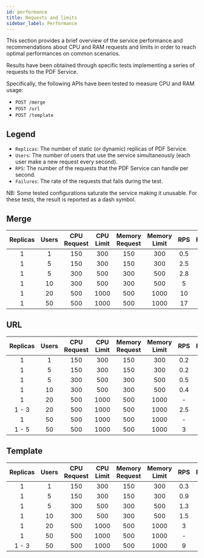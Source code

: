 ```yaml
---
id: performance
title: Requests and limits
sidebar_label: Performance
---
```

This section provides a brief overview of the service performance and recommendations about CPU and RAM requests and limits in order to reach optimal performances on common scenarios.

Results have been obtained through specific tests implementing a series of requests to the PDF Service.

Specifically, the following APIs have been tested to measure CPU and RAM usage:

- `POST /merge`
- `POST /url`
- `POST /template`

## Legend
- `Replicas`: The number of static (or dynamic) replicas of PDF Service.
- `Users`:  The number of users that use the service simultaneously (each user make a new request every second).
- `RPS`: The number of the requests that the PDF Service can handle per second.
- `Failures`:  The rate of the requests that fails during the test.

NB: Some tested configurations saturate the service making it unusable. For these tests, the result is reported as a dash symbol.

## Merge
| Replicas | Users | CPU Request | CPU Limit | Memory Request | Memory Limit | RPS | Failures |
|:---:|:---:|:---:|:---:|:---:|:---:|:---:|:---:|
| 1 | 1 | 150 | 300 | 150 | 300 | 0.5 | 0% |
| 1 | 5 | 150 | 300 | 150 | 300 | 2.5 | 0% |
| 1 | 5 | 300 | 500 | 300 | 500 | 2.8 | 0% |
| 1 | 10 | 300 | 500 | 300 | 500 | 5 | 5% |
| 1 | 20 | 500 | 1000 | 500 | 1000 | 10 | 1% |
| 1 | 50 | 500 | 1000 | 500 | 1000 | 17 | 0% |

## URL

| Replicas | Users | CPU Request | CPU Limit | Memory Request | Memory Limit | RPS | Failures |
|:---:|:---:|:---:|:---:|:---:|:---:|:---:|:---:|
| 1 | 1 | 150 | 300 | 150 | 300 | 0.2 | 0% |
| 1 | 5 | 150 | 300 | 150 | 300 | 0.2 | 2% |
| 1 | 5 | 300 | 500 | 300 | 500 | 0.5 | 0% |
| 1 | 10 | 300 | 500 | 300 | 500 | 0.4 | 0% |
| 1 | 20 | 500 | 1000 | 500 | 1000 | - | - |
| 1 - 3 | 20 | 500 | 1000 | 500 | 1000 | 2.5 | 0% |
| 1 | 50 | 500 | 1000 | 500 | 1000 | - | - |
| 1 - 5 | 50 | 500 | 1000 | 500 | 1000 | 3 | 0% |

## Template

| Replicas | Users | CPU Request | CPU Limit | Memory Request | Memory Limit | RPS | Failures |
|:---:|:---:|:---:|:---:|:---:|:---:|:---:|:---:|
| 1 | 1 | 150 | 300 | 150 | 300 | 0.3 | 0% |
| 1 | 5 | 150 | 300 | 150 | 300 | 0.9 | 0% |
| 1 | 5 | 300 | 500 | 300 | 500 | 1.3 | 0% |
| 1 | 10 | 300 | 500 | 300 | 500 | 1.5 | 0% |
| 1 | 20 | 500 | 1000 | 500 | 1000 | 3 | 3% |
| 1 | 50 | 500 | 1000 | 500 | 1000 | - | - |
| 1 - 3 | 50 | 500 | 1000 | 500 | 1000 | 9 | 0% |
